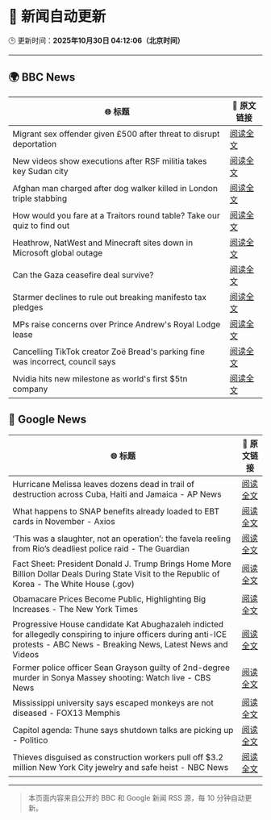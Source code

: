 # 🧠 新闻自动更新

🕒 更新时间：**2025年10月30日 04:12:06（北京时间）**

---

## 🌍 BBC News

| 🌐 标题 | 🔗 原文链接 |
|--------|-------------|
| Migrant sex offender given £500 after threat to disrupt deportation | [阅读全文](https://www.bbc.com/news/articles/cly9rxlvp85o?at_medium=RSS&at_campaign=rss) |
| New videos show executions after RSF militia takes key Sudan city | [阅读全文](https://www.bbc.com/news/articles/cd9kjw515pyo?at_medium=RSS&at_campaign=rss) |
| Afghan man charged after dog walker killed in London triple stabbing | [阅读全文](https://www.bbc.com/news/articles/c2lp7wx740go?at_medium=RSS&at_campaign=rss) |
| How would you fare at a Traitors round table? Take our quiz to find out | [阅读全文](https://www.bbc.com/news/articles/cx20545pdedo?at_medium=RSS&at_campaign=rss) |
| Heathrow, NatWest and Minecraft sites down in Microsoft global outage | [阅读全文](https://www.bbc.com/news/articles/c3rj45n4x5eo?at_medium=RSS&at_campaign=rss) |
| Can the Gaza ceasefire deal survive? | [阅读全文](https://www.bbc.com/news/articles/ckgk4x5ze3mo?at_medium=RSS&at_campaign=rss) |
| Starmer declines to rule out breaking manifesto tax pledges | [阅读全文](https://www.bbc.com/news/articles/cz7p15z1y45o?at_medium=RSS&at_campaign=rss) |
| MPs raise concerns over Prince Andrew's Royal Lodge lease | [阅读全文](https://www.bbc.com/news/articles/cwyp5z049dlo?at_medium=RSS&at_campaign=rss) |
| Cancelling TikTok creator Zoë Bread's parking fine was incorrect, council says | [阅读全文](https://www.bbc.com/news/articles/cx2pxkp80pzo?at_medium=RSS&at_campaign=rss) |
| Nvidia hits new milestone as world's first $5tn company | [阅读全文](https://www.bbc.com/news/articles/cp8e970vn5vo?at_medium=RSS&at_campaign=rss) |

## 📰 Google News

| 🌐 标题 | 🔗 原文链接 |
|--------|-------------|
| Hurricane Melissa leaves dozens dead in trail of destruction across Cuba, Haiti and Jamaica - AP News | [阅读全文](https://news.google.com/rss/articles/CBMiqAFBVV95cUxPelZXbnVFOWh1TkpudHJVclE2eVVraDdFSTVxOExKU0pWN3JTLXJvVlVzMnlYbm82b2YyQ1dNVndvb1MtWHFCYUw4OGdRc0t6WVU3VElqOTZKTjktUmtvOTNJaklpQmNuc3lVSHdfMVI5QUJqclVFUnVMT2pKczZYeUt6cC14ck5wYmdBR05XbXgxOHJWSDhrQU15UHBqME5vZ0xhZnhacjg?oc=5) |
| What happens to SNAP benefits already loaded to EBT cards in November - Axios | [阅读全文](https://news.google.com/rss/articles/CBMic0FVX3lxTE0xUE9HWDhPVTZIVHRaUjJJRWZJSDFXbm1kUDU5cC0zZWJyQUFWSTVwbzhHQUhDamptMXNYeVo2SXNtWlFKcjJNa1hSdWpycTNnUHhLNHpqOWJuNjViZGFSZTFnaUhRc0l4MW83XzNLaFhBSW8?oc=5) |
| ‘This was a slaughter, not an operation’: the favela reeling from Rio’s deadliest police raid - The Guardian | [阅读全文](https://news.google.com/rss/articles/CBMimAFBVV95cUxQWGRwanRWcXF0Vm5YWmFLOFlFaW1aclFGVzdueUZvd0c4S2s3TG83VGpUbEp0X1B0WTdiU0t4UlQ3QmUtXy1VV1Y0VXJpM05sUkREaGR5NTR0Uml2VHlVQld2aXZjcWNJTktFUEJhNngxX25Dd2NiWkxLUEg5ZjRoQU5pSE50QWFZYjAza01uR2FWVm1TNUxSMQ?oc=5) |
| Fact Sheet: President Donald J. Trump Brings Home More Billion Dollar Deals During State Visit to the Republic of Korea - The White House (.gov) | [阅读全文](https://news.google.com/rss/articles/CBMi-AFBVV95cUxNcm45M1VLdlVRUHRRakFDNHZ1V0tKMUhHRFA0b2wyZUpKaEg0YVRlQzNTSlVVekJlTW5TUWJqeFJXZmRCU3o4R19ZR2xQTHF1X3JpdHJIakRSOVpQelNzci1FQmxTNlRHRzJaREZDaGQ1dkQ1Q1Jka3JQNjlyZnR4ZHZsZW5pejRnYnJ3M0J6ZEVmU3VPelhCTUFINkVLNl8yVER0UER3SkxLZmlBSDM5UERHN1FqelA5LTFtVDZNMWJRdGFZalBaWFhqbWM1M1JIeWRpOWR1VXlmbTFtSHlqNWJiVjA2MHdBd29uZlB6OFpoR2hzV0JhMA?oc=5) |
| Obamacare Prices Become Public, Highlighting Big Increases - The New York Times | [阅读全文](https://news.google.com/rss/articles/CBMihwFBVV95cUxNSWNnNUhuT0NlakVFcTJmbVpnU0xmS0cwbEVNQUNRRXVubHRyU29IbWZRZVM4OXhFbm5Vb0JIaHZ4bVZqZzNqZExpVC1Sd2tUbTV1SVhVNW1LZjZwZGFDYkVncFgtWmZteFN3djlxMHNMWVE5MDR5LU5BbnJ5V0VoN1FHV09tX2s?oc=5) |
| Progressive House candidate Kat Abughazaleh indicted for allegedly conspiring to injure officers during anti-ICE protests - ABC News - Breaking News, Latest News and Videos | [阅读全文](https://news.google.com/rss/articles/CBMiqwFBVV95cUxOenRJbC1ubUVJZXl3cmZ3ZHRJNEcxV1FJTlZHdVRXLXk0X0g3ckF0YUUzd3A4cl9qRmF2YnRDUjd2OU9vRF9QRGZhY3BGN3BHajlYODhmWldyR2lnbHJDQ1pNSUdwR0dnbERiazU5ODZfOUtKQmN2cnp5anJ2cFY4TEZVaUkxam1fdFVVcW1MRE5TS0dYOXUxN0NyQ0pZNjZHb0FDaGktdnhyVmPSAbABQVVfeXFMUEtQRFMwY1QyTDhLTHZ1V0tGTzR3RDJYdkc3bmFqOXJzbTlQRVE5a1ZjSU0zTzlMZWFDM3BnYnZjaURBN3ZPdUZ2Sm1GYU1oT0dEVHdQUTBUcDNNM2htNTRhR0xzWVk5VzM5Sm5qMTA0Z09WSy1GU1FGQ3RZN3BzaEhoRktvbUJjbTNaRzdrelVqOVkzRWVtZnZLTWs4amJNbGRlY1N6LXYtUUZYdG9HRF8?oc=5) |
| Former police officer Sean Grayson guilty of 2nd-degree murder in Sonya Massey shooting: Watch live - CBS News | [阅读全文](https://news.google.com/rss/articles/CBMijwFBVV95cUxQdG1EREI5VVJsb0h6cWMyTVg4XzRUUWwyZ20xX29wby1JdzJMV1BWaHhLdFVxODc4R3RZaXZIa0hKclNldnJMOGFUdE1KMkxDYld1ektvRHhzbmxwblRubnA2QVlLQi16MkJDa0Q5LVhoSW8yUVJrcU9wX0FzdW1SVGdIRnBrSThhTzBUVURQYw?oc=5) |
| Mississippi university says escaped monkeys are not diseased - FOX13 Memphis | [阅读全文](https://news.google.com/rss/articles/CBMi3AFBVV95cUxQWmNvZ3NwZWFXdzFOMkdRZU5wWVVxWTVhSFF3R1NVZ19Oa2VCeFhzamtUSkk2ZUxlS0ptSXdEOWVFcktPMlhUVTlySHM3YUFRR25Ea1FYaDVYNE9Ddl80dzRlY2FwcFVucWtjMmZNRUVhWXFmLTQ5M3lnbmFKMnkyc05aVjBmVWhvN19scktZdWlCQWJkaEFCMzVZa2VsZE5mRmhpYW5HZHhlSEMtQVZIeHJCSjhCU3EydTdPVS1JOUJzdldVRzl6V2dpN09BYmVVMmtuVEhadG4tSUI2?oc=5) |
| Capitol agenda: Thune says shutdown talks are picking up - Politico | [阅读全文](https://news.google.com/rss/articles/CBMisAFBVV95cUxOdV9mRHBsM25fdjQzNFNVc0o1SkNWaWozU25rTkhseXVnMnlzblRNU2FySnFrV1k0MnFreDU4RW1UQUtUNzZvalkwOEZVd1dDN21HY2hscHVqY3pYam5XX0tSQ3hhRjJuMHN0aTBDOGQyV3BpREljZVd2Y1ZzRWpTYnRkeWZGZEFtT1Nhd3lnM01rVlRfaG9GZ1dEcWs4ZmFFa1dadjZYOW5wSW1lR1Y3cQ?oc=5) |
| Thieves disguised as construction workers pull off $3.2 million New York City jewelry and safe heist - NBC News | [阅读全文](https://news.google.com/rss/articles/CBMiugFBVV95cUxQakVLaFZ0bTdCRGVoVDVET0xOajZfZ0NIdHpFUngwT1RjTVJROEtRTXA2YWdLZDRUT3djWHY3Y2dsYVREZGxlU1VPWUU0M1RjOTZKR05FWG92SVRDcWtmZEl4dlVWNmp6UzR5Zlc5X0pEb0Z0RFdZVWhub0F1bEVMV09YYlZSbldRbTdNdVBIV3JoQjZueE1lR2hWb0xpYVpSMnowY1lyN1EtMHZacjBnZGpCZ19qbFlXZHfSAVZBVV95cUxNTlBkbEpRVXoxMUl2c3RxREpOME0xckVVMHhybkpraGk2T2h2ZC1od2gyRDEzRllqSFMwb0tSd2xXSERseW9mOWI2NjZXamdMd21pbWR2QQ?oc=5) |

---
> 本页面内容来自公开的 BBC 和 Google 新闻 RSS 源，每 10 分钟自动更新。